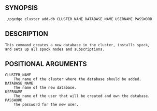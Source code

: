 
## SYNOPSIS
    ./pgedge cluster add-db CLUSTER_NAME DATABASE_NAME USERNAME PASSWORD

## DESCRIPTION
    This command creates a new database in the cluster, installs spock, and sets up all spock nodes and subscriptions.

## POSITIONAL ARGUMENTS
    CLUSTER_NAME
        The name of the cluster where the database should be added.
    DATABASE_NAME
        The name of the new database.
    USERNAME
        The name of the user that will be created and own the database.
    PASSWORD
        The password for the new user.
